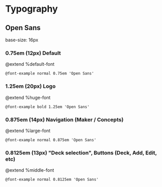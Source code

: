 Typography
==========

## Open Sans

base-size: 16px

### 0.75em (12px) Default 

@extend %default-font

```
@font-example normal 0.75em 'Open Sans'
```

### 1.25em (20px) Logo 

@extend %huge-font

```
@font-example bold 1.25em 'Open Sans'
```

### 0.875em (14px) Navigation (Maker / Concepts)

@extend %large-font

```
@font-example normal 0.875em 'Open Sans'
```

### 0.8125em (13px) "Deck selection", Buttons (Deck, Add, Edit, etc)

@extend %middle-font

```
@font-example normal 0.8125em 'Open Sans'
```
